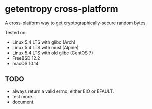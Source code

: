 # getentropy cross-platform

A cross-platform way to get cryptographically-secure random bytes.

Tested on:

- Linux 5.4 LTS with glibc (Arch)
- Linux 5.4 LTS with musl (Alpine)
- Linux 5.4 LTS with old glibc (CentOS 7)
- FreeBSD 12.2
- macOS 10.14

## TODO

- always return a valid errno, either EIO or EFAULT.
- test more.
- document.
